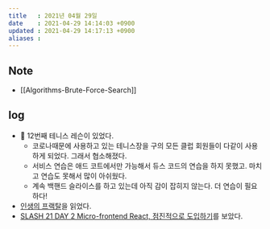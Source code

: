```yaml
---
title   : 2021년 04월 29일
date    : 2021-04-29 14:14:03 +0900
updated : 2021-04-29 14:17:13 +0900
aliases : 
---
```

## Note
- [[Algorithms-Brute-Force-Search]]  

## log 
- 🎾 12번째 테니스 레슨이 있었다. 
	- 코로나때문에 사용하고 있는 테니스장을 구의 모든 클럽 회원들이 다같이 사용하게 되었다. 그래서 협소해졌다.  
	- 서비스 연습은 애드 코트에서만 가능해서 듀스 코드의 연습을 하지 못했고. 마치고 연습도 못해서 많이 아쉬웠다.  
	- 계속 백핸드 슬라이스를 하고 있는데 아직 감이 잡히지 않는다. 더 연습이 필요하다! 
- [인생의 프랙탈](https://tir.netlify.app/#/Life/fractal)을 읽었다.  
- [SLASH 21 DAY 2 Micro-frontend React, 점진적으로 도입하기](https://toss.im/slash-21/sessions/2-5)를 보았다.